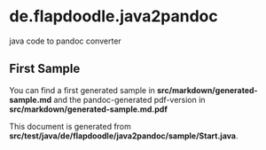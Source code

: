 de.flapdoodle.java2pandoc
=========================

java code to pandoc converter


First Sample
------------

You can find a first generated sample in **src/markdown/generated-sample.md** and the pandoc-generated pdf-version in **src/markdown/generated-sample.md.pdf**

This document is generated from **src/test/java/de/flapdoodle/java2pandoc/sample/Start.java**.
